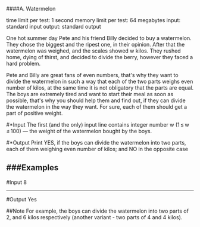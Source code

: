 ####A. Watermelon

time limit per test: 1 second
memory limit per test: 64 megabytes
input: standard input
output: standard output

One hot summer day Pete and his friend Billy decided to buy a watermelon. They chose the biggest and the ripest one, in their opinion. After that the watermelon was weighed, and the scales showed w kilos. They rushed home, dying of thirst, and decided to divide the berry, however they faced a hard problem.

Pete and Billy are great fans of even numbers, that's why they want to divide the watermelon in such a way that each of the two parts weighs even number of kilos, at the same time it is not obligatory that the parts are equal. The boys are extremely tired and want to start their meal as soon as possible, that's why you should help them and find out, if they can divide the watermelon in the way they want. For sure, each of them should get a part of positive weight.

#*Input
The first (and the only) input line contains integer number w (1 ≤ w ≤ 100) — the weight of the watermelon bought by the boys.

#*Output
Print YES, if the boys can divide the watermelon into two parts, each of them weighing even number of kilos; and NO in the opposite case

###Examples
-------------------------------------------
#Input
8

-------------------------------------------
#Output
Yes

##Note
For example, the boys can divide the watermelon into two parts of 2, and 6 kilos respectively (another variant - two parts of 4 and 4 kilos).
